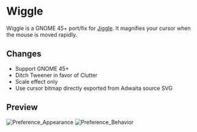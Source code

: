 # Wiggle

Wiggle is a GNOME 45+ port/fix for [Jiggle](https://github.com/jeffchannell/jiggle). It magnifies your cursor when the mouse is moved rapidly.

## Changes

- Support GNOME 45+
- Ditch Tweener in favor of Clutter
- Scale effect only
- Use cursor bitmap directly exported from Adwaita source SVG

## Preview

![Preference_Appearance](https://github.com/mechtifs/wiggle/assets/18751876/874e6a34-e441-4445-9ffa-2b60df17dac2)
![Preference_Behavior](https://github.com/mechtifs/wiggle/assets/18751876/6a57a792-34db-40c6-ab87-f01df3c467d8)
